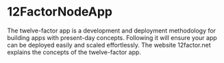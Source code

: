 # 12FactorNodeApp
The twelve-factor app is a development and deployment methodology for building apps with present-day concepts. Following it will ensure your app can be deployed easily and scaled effortlessly.  The website 12factor.net explains the concepts of the twelve-factor app. 
